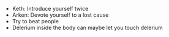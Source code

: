 - Keth: Introduce yourself twice
- Arken: Devote yourself to a lost cause
- Try to beat people
- Delerium inside the body can maybe let you touch delerium

